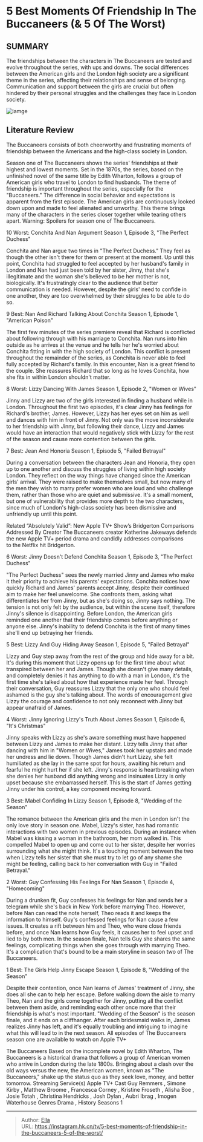 # 5 Best Moments Of Friendship In The Buccaneers (&amp; 5 Of The Worst)


## SUMMARY 


 The friendships between the characters in The Buccaneers are tested and evolve throughout the series, with ups and downs. 
 The social differences between the American girls and the London high society are a significant theme in the series, affecting their relationships and sense of belonging. 
 Communication and support between the girls are crucial but often hindered by their personal struggles and the challenges they face in London society. 

![iamge](https://static1.srcdn.com/wordpress/wp-content/uploads/2024/01/the-buccaneers-tv-series.jpg)

## Literature Review
The Buccaneers consists of both cheerworthy and frustrating moments of friendship between the Americans and the high-class society in London. 




Season one of The Buccaneers shows the series&#39; friendships at their highest and lowest moments. Set in the 1870s, the series, based on the unfinished novel of the same title by Edith Wharton, follows a group of American girls who travel to London to find husbands. The theme of friendship is important throughout the series, especially for the &#34;Buccaneers.&#34;
The difference in social behavior and expectations is apparent from the first episode. The American girls are continuously looked down upon and made to feel alienated and unworthy. This theme brings many of the characters in the series closer together while tearing others apart.
Warning: Spoilers for season one of The Buccaneers.



 10  Worst: Conchita And Nan Argument 
Season 1, Episode 3, &#34;The Perfect Duchess&#34;
        

Conchita and Nan argue two times in &#34;The Perfect Duchess.&#34; They feel as though the other isn&#39;t there for them or present at the moment. Up until this point, Conchita had struggled to feel accepted by her husband&#39;s family in London and Nan had just been told by her sister, Jinny, that she&#39;s illegitimate and the woman she&#39;s believed to be her mother is not, biologically. It&#39;s frustratingly clear to the audience that better communication is needed. However, despite the girls&#39; need to confide in one another, they are too overwhelmed by their struggles to be able to do so.



 9  Best: Nan And Richard Talking About Conchita 
Season 1, Episode 1, &#34;American Poison&#34;




The first few minutes of the series premiere reveal that Richard is conflicted about following through with his marriage to Conchita. Nan runs into him outside as he arrives at the venue and he tells her he&#39;s worried about Conchita fitting in with the high society of London. This conflict is present throughout the remainder of the series, as Conchita is never able to feel fully accepted by Richard&#39;s family. In this encounter, Nan is a great friend to the couple. She reassures Richard that so long as he loves Conchita, how she fits in within London shouldn&#39;t matter.



 8  Worst: Lizzy Dancing With James 
Season 1, Episode 2, &#34;Women or Wives&#34;
        

Jinny and Lizzy are two of the girls interested in finding a husband while in London. Throughout the first two episodes, it&#39;s clear Jinny has feelings for Richard&#39;s brother, James. However, Lizzy has her eyes set on him as well and dances with him in front of Jinny. Not only was the move inconsiderate to her friendship with Jinny, but following their dance, Lizzy and James would have an interaction that would negatively stick with Lizzy for the rest of the season and cause more contention between the girls.




 7  Best: Jean And Honoria 
Season 1, Episode 5, &#34;Failed Betrayal&#34;




During a conversation between the characters Jean and Honoria, they open up to one another and discuss the struggles of living within high society London. They reflect on the way things have changed since the American girls&#39; arrival. They were raised to make themselves small, but now many of the men they wish to marry prefer women who are loud and who challenge them, rather than those who are quiet and submissive. It&#39;s a small moment, but one of vulnerability that provides more depth to the two characters, since much of London&#39;s high-class society has been dismissive and unfriendly up until this point.
            
Related
 “Absolutely Valid”: New Apple TV&#43; Show’s Bridgerton Comparisons Addressed By Creator 
The Buccaneers creator Katherine Jakeways defends the new Apple TV&#43; period drama and candidly addresses comparisons to the Netflix hit Bridgerton.




 6  Worst: Jinny Doesn&#39;t Defend Conchita 
Season 1, Episode 3, &#34;The Perfect Duchess&#34;
        

&#34;The Perfect Duchess&#34; sees the newly married Jinny and James who make it their priority to achieve his parents&#39; expectations. Conchita notices how quickly Richard and James&#39; parents accept Jinny, despite their continued aim to make her feel unwelcome. She confronts them, asking what differentiates her from Jinny, but as she&#39;s doing so, Jinny says nothing. The tension is not only felt by the audience, but within the scene itself, therefore Jinny&#39;s silence is disappointing. Before London, the American girls reminded one another that their friendship comes before anything or anyone else. Jinny&#39;s inability to defend Conchita is the first of many times she&#39;ll end up betraying her friends.



 5  Best: Lizzy And Guy Hiding Away 
Season 1, Episode 5, &#34;Failed Betrayal&#34;
        

Lizzy and Guy step away from the rest of the group and hide away for a bit. It&#39;s during this moment that Lizzy opens up for the first time about what transpired between her and James. Though she doesn&#39;t give many details, and completely denies it has anything to do with a man in London, it&#39;s the first time she&#39;s talked about how that experience made her feel. Through their conversation, Guy reassures Lizzy that the only one who should feel ashamed is the guy she&#39;s talking about. The words of encouragement give Lizzy the courage and confidence to not only reconnect with Jinny but appear unafraid of James.



 4  Worst: Jinny Ignoring Lizzy&#39;s Truth About James 
Season 1, Episode 6, &#34;It&#39;s Christmas&#34;
        

Jinny speaks with Lizzy as she&#39;s aware something must have happened between Lizzy and James to make her distant. Lizzy tells Jinny that after dancing with him in &#34;Women or Wives,&#34; James took her upstairs and made her undress and lie down. Though James didn&#39;t hurt Lizzy, she felt humiliated as she lay in the same spot for hours, awaiting his return and fearful he might hurt her if she left. Jinny&#39;s response is heartbreaking when she denies her husband did anything wrong and insinuates Lizzy is only upset because she embarrassed herself. This is the start of James getting Jinny under his control, a key component moving forward.



 3  Best: Mabel Confiding In Lizzy 
Season 1, Episode 8, &#34;Wedding of the Season&#34;
        

The romance between the American girls and the men in London isn&#39;t the only love story in season one. Mabel, Lizzy&#39;s sister, has had romantic interactions with two women in previous episodes. During an instance when Mabel was kissing a woman in the bathroom, her mom walked in. This compelled Mabel to open up and come out to her sister, despite her worries surrounding what she might think. It&#39;s a touching moment between the two when Lizzy tells her sister that she must try to let go of any shame she might be feeling, calling back to her conversation with Guy in &#34;Failed Betrayal.&#34;



 2  Worst: Guy Confessing His Feelings For Nan 
Season 1, Episode 4, &#34;Homecoming&#34;




During a drunken fit, Guy confesses his feelings for Nan and sends her a telegram while she&#39;s back in New York before marrying Theo. However, before Nan can read the note herself, Theo reads it and keeps the information to himself. Guy&#39;s confessed feelings for Nan cause a few issues.
It creates a rift between him and Theo, who were close friends before, and once Nan learns how Guy feels, it causes her to feel upset and lied to by both men. In the season finale, Nan tells Guy she shares the same feelings, complicating things when she goes through with marrying Theo. It&#39;s a complication that&#39;s bound to be a main storyline in season two of The Buccaneers.



 1  Best: The Girls Help Jinny Escape 
Season 1, Episode 8, &#34;Wedding of the Season&#34;
        

Despite their contention, once Nan learns of James&#39; treatment of Jinny, she does all she can to help her escape. Before walking down the aisle to marry Theo, Nan and the girls come together for Jinny, putting all the conflict between them aside, and reminding each other once more that their friendship is what&#39;s most important. &#34;Wedding of the Season&#34; is the season finale, and it ends on a cliffhanger. After each bridesmaid walks in, James realizes Jinny has left, and it&#39;s equally troubling and intriguing to imagine what this will lead to in the next season.
All episodes of The Buccaneers season one are available to watch on Apple TV&#43; 

        


 The Buccaneers 
Based on the incomplete novel by Edith Wharton, The Buccaneers is a historical drama that follows a group of American women who arrive in London during the late 1800s. Bringing about a clash over the old ways versus the new, the American women, known as &#34;The Buccaneers,&#34; shake up the status quo as they seek love, money, and better tomorrow.
 Streaming Service(s)   Apple TV&#43;    Cast   Guy Remmers , Simone Kirby , Matthew Broome , Francesca Corney , Kristine Froseth , Alisha Boe , Josie Totah , Christina Hendricks , Josh Dylan , Aubri Ibrag , Imogen Waterhouse    Genres   Drama , History    Seasons   1    





---

> Author: [Ella](https://instagram.hk.cn/)  
> URL: https://instagram.hk.cn/tv/5-best-moments-of-friendship-in-the-buccaneers-5-of-the-worst/  

